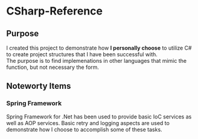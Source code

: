 # CSharp-Reference
## Purpose
I created this project to demonstrate how **I personally choose** to utilize C# to create project structures that I have been successful with.  
The purpose is to find implemenations in other languages that mimic the function, but not necessary the form.

## Noteworty Items
### Spring Framework
Spring Framework for .Net has been used to provide basic IoC services as well as AOP services.  Basic retry and logging aspects are used to demonstrate how I choose to accomplish some of these tasks.